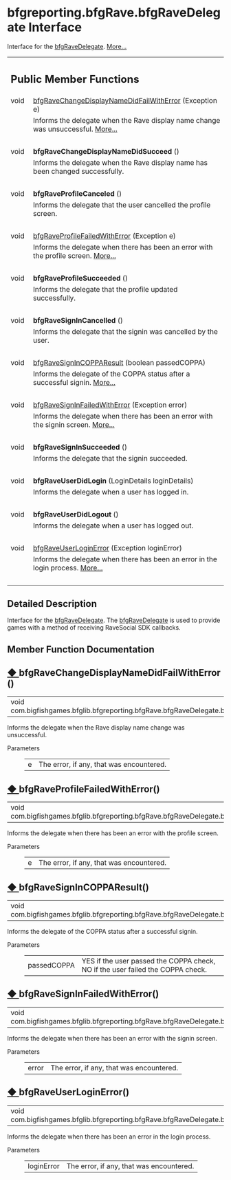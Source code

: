 
# bfgreporting.bfgRave.bfgRaveDelegate Interface 

<div class="contents">Interface for the <a class="el" href="interfacecom_1_1bigfishgames_1_1bfglib_1_1bfgreporting_1_1bfg_rave_1_1bfg_rave_delegate.html" title="Interface for the bfgRaveDelegate.">bfgRaveDelegate</a>.    <a href="interfacecom_1_1bigfishgames_1_1bfglib_1_1bfgreporting_1_1bfg_rave_1_1bfg_rave_delegate.html#details">More...</a><table class="memberdecls"><tr class="heading"><td colspan="2"><h2 class="groupheader"><a id="pub-methods" name="pub-methods"></a> Public Member Functions</h2></td></tr><tr class="memitem:ab87e0c8a3e037a58715b4ea6a8ed95a5"><td class="memItemLeft" align="right" valign="top">void&#160;</td><td class="memItemRight" valign="bottom"><a class="el" href="interfacecom_1_1bigfishgames_1_1bfglib_1_1bfgreporting_1_1bfg_rave_1_1bfg_rave_delegate.html#ab87e0c8a3e037a58715b4ea6a8ed95a5">bfgRaveChangeDisplayNameDidFailWithError</a> (Exception e)</td></tr><tr class="memdesc:ab87e0c8a3e037a58715b4ea6a8ed95a5"><td class="mdescLeft">&#160;</td><td class="mdescRight">Informs the delegate when the Rave display name change was unsuccessful.  <a href="interfacecom_1_1bigfishgames_1_1bfglib_1_1bfgreporting_1_1bfg_rave_1_1bfg_rave_delegate.html#ab87e0c8a3e037a58715b4ea6a8ed95a5">More...</a><br /></td></tr><tr class="separator:ab87e0c8a3e037a58715b4ea6a8ed95a5"><td class="memSeparator" colspan="2">&#160;</td></tr><tr class="memitem:a2498d25ef77ba5979278cadf8381acd4"><td class="memItemLeft" align="right" valign="top"><a id="a2498d25ef77ba5979278cadf8381acd4" name="a2498d25ef77ba5979278cadf8381acd4"></a> void&#160;</td><td class="memItemRight" valign="bottom"><b>bfgRaveChangeDisplayNameDidSucceed</b> ()</td></tr><tr class="memdesc:a2498d25ef77ba5979278cadf8381acd4"><td class="mdescLeft">&#160;</td><td class="mdescRight">Informs the delegate when the Rave display name has been changed successfully. <br /></td></tr><tr class="separator:a2498d25ef77ba5979278cadf8381acd4"><td class="memSeparator" colspan="2">&#160;</td></tr><tr class="memitem:ad67372290d20214f3b8d498114166aa9"><td class="memItemLeft" align="right" valign="top"><a id="ad67372290d20214f3b8d498114166aa9" name="ad67372290d20214f3b8d498114166aa9"></a> void&#160;</td><td class="memItemRight" valign="bottom"><b>bfgRaveProfileCanceled</b> ()</td></tr><tr class="memdesc:ad67372290d20214f3b8d498114166aa9"><td class="mdescLeft">&#160;</td><td class="mdescRight">Informs the delegate that the user cancelled the profile screen. <br /></td></tr><tr class="separator:ad67372290d20214f3b8d498114166aa9"><td class="memSeparator" colspan="2">&#160;</td></tr><tr class="memitem:af5b03780e75241fec13a861dc6460aa3"><td class="memItemLeft" align="right" valign="top">void&#160;</td><td class="memItemRight" valign="bottom"><a class="el" href="interfacecom_1_1bigfishgames_1_1bfglib_1_1bfgreporting_1_1bfg_rave_1_1bfg_rave_delegate.html#af5b03780e75241fec13a861dc6460aa3">bfgRaveProfileFailedWithError</a> (Exception e)</td></tr><tr class="memdesc:af5b03780e75241fec13a861dc6460aa3"><td class="mdescLeft">&#160;</td><td class="mdescRight">Informs the delegate when there has been an error with the profile screen.  <a href="interfacecom_1_1bigfishgames_1_1bfglib_1_1bfgreporting_1_1bfg_rave_1_1bfg_rave_delegate.html#af5b03780e75241fec13a861dc6460aa3">More...</a><br /></td></tr><tr class="separator:af5b03780e75241fec13a861dc6460aa3"><td class="memSeparator" colspan="2">&#160;</td></tr><tr class="memitem:ada6cb89192e959de9f668729ede23f5c"><td class="memItemLeft" align="right" valign="top"><a id="ada6cb89192e959de9f668729ede23f5c" name="ada6cb89192e959de9f668729ede23f5c"></a> void&#160;</td><td class="memItemRight" valign="bottom"><b>bfgRaveProfileSucceeded</b> ()</td></tr><tr class="memdesc:ada6cb89192e959de9f668729ede23f5c"><td class="mdescLeft">&#160;</td><td class="mdescRight">Informs the delegate that the profile updated successfully. <br /></td></tr><tr class="separator:ada6cb89192e959de9f668729ede23f5c"><td class="memSeparator" colspan="2">&#160;</td></tr><tr class="memitem:a70211e120c1104656b6bc40762235156"><td class="memItemLeft" align="right" valign="top"><a id="a70211e120c1104656b6bc40762235156" name="a70211e120c1104656b6bc40762235156"></a> void&#160;</td><td class="memItemRight" valign="bottom"><b>bfgRaveSignInCancelled</b> ()</td></tr><tr class="memdesc:a70211e120c1104656b6bc40762235156"><td class="mdescLeft">&#160;</td><td class="mdescRight">Informs the delegate that the signin was cancelled by the user. <br /></td></tr><tr class="separator:a70211e120c1104656b6bc40762235156"><td class="memSeparator" colspan="2">&#160;</td></tr><tr class="memitem:a3da9f37f04fc21c4f5ce4dc5b032a465"><td class="memItemLeft" align="right" valign="top">void&#160;</td><td class="memItemRight" valign="bottom"><a class="el" href="interfacecom_1_1bigfishgames_1_1bfglib_1_1bfgreporting_1_1bfg_rave_1_1bfg_rave_delegate.html#a3da9f37f04fc21c4f5ce4dc5b032a465">bfgRaveSignInCOPPAResult</a> (boolean passedCOPPA)</td></tr><tr class="memdesc:a3da9f37f04fc21c4f5ce4dc5b032a465"><td class="mdescLeft">&#160;</td><td class="mdescRight">Informs the delegate of the COPPA status after a successful signin.  <a href="interfacecom_1_1bigfishgames_1_1bfglib_1_1bfgreporting_1_1bfg_rave_1_1bfg_rave_delegate.html#a3da9f37f04fc21c4f5ce4dc5b032a465">More...</a><br /></td></tr><tr class="separator:a3da9f37f04fc21c4f5ce4dc5b032a465"><td class="memSeparator" colspan="2">&#160;</td></tr><tr class="memitem:a9a3f426de9441ca11ffa3fc0baf3a81f"><td class="memItemLeft" align="right" valign="top">void&#160;</td><td class="memItemRight" valign="bottom"><a class="el" href="interfacecom_1_1bigfishgames_1_1bfglib_1_1bfgreporting_1_1bfg_rave_1_1bfg_rave_delegate.html#a9a3f426de9441ca11ffa3fc0baf3a81f">bfgRaveSignInFailedWithError</a> (Exception error)</td></tr><tr class="memdesc:a9a3f426de9441ca11ffa3fc0baf3a81f"><td class="mdescLeft">&#160;</td><td class="mdescRight">Informs the delegate when there has been an error with the signin screen.  <a href="interfacecom_1_1bigfishgames_1_1bfglib_1_1bfgreporting_1_1bfg_rave_1_1bfg_rave_delegate.html#a9a3f426de9441ca11ffa3fc0baf3a81f">More...</a><br /></td></tr><tr class="separator:a9a3f426de9441ca11ffa3fc0baf3a81f"><td class="memSeparator" colspan="2">&#160;</td></tr><tr class="memitem:a075b5832fa04bb658d336f1f1fc37b05"><td class="memItemLeft" align="right" valign="top"><a id="a075b5832fa04bb658d336f1f1fc37b05" name="a075b5832fa04bb658d336f1f1fc37b05"></a> void&#160;</td><td class="memItemRight" valign="bottom"><b>bfgRaveSignInSucceeded</b> ()</td></tr><tr class="memdesc:a075b5832fa04bb658d336f1f1fc37b05"><td class="mdescLeft">&#160;</td><td class="mdescRight">Informs the delegate that the signin succeeded. <br /></td></tr><tr class="separator:a075b5832fa04bb658d336f1f1fc37b05"><td class="memSeparator" colspan="2">&#160;</td></tr><tr class="memitem:ac01d364f65610d5b1418f5a01b7c6ce1"><td class="memItemLeft" align="right" valign="top"><a id="ac01d364f65610d5b1418f5a01b7c6ce1" name="ac01d364f65610d5b1418f5a01b7c6ce1"></a> void&#160;</td><td class="memItemRight" valign="bottom"><b>bfgRaveUserDidLogin</b> (LoginDetails loginDetails)</td></tr><tr class="memdesc:ac01d364f65610d5b1418f5a01b7c6ce1"><td class="mdescLeft">&#160;</td><td class="mdescRight">Informs the delegate when a user has logged in. <br /></td></tr><tr class="separator:ac01d364f65610d5b1418f5a01b7c6ce1"><td class="memSeparator" colspan="2">&#160;</td></tr><tr class="memitem:acd025c11444d6f3a509d0ab3de876e2a"><td class="memItemLeft" align="right" valign="top"><a id="acd025c11444d6f3a509d0ab3de876e2a" name="acd025c11444d6f3a509d0ab3de876e2a"></a> void&#160;</td><td class="memItemRight" valign="bottom"><b>bfgRaveUserDidLogout</b> ()</td></tr><tr class="memdesc:acd025c11444d6f3a509d0ab3de876e2a"><td class="mdescLeft">&#160;</td><td class="mdescRight">Informs the delegate when a user has logged out. <br /></td></tr><tr class="separator:acd025c11444d6f3a509d0ab3de876e2a"><td class="memSeparator" colspan="2">&#160;</td></tr><tr class="memitem:a48f0077d6b4ed0ab0dc41bdd3231eb92"><td class="memItemLeft" align="right" valign="top">void&#160;</td><td class="memItemRight" valign="bottom"><a class="el" href="interfacecom_1_1bigfishgames_1_1bfglib_1_1bfgreporting_1_1bfg_rave_1_1bfg_rave_delegate.html#a48f0077d6b4ed0ab0dc41bdd3231eb92">bfgRaveUserLoginError</a> (Exception loginError)</td></tr><tr class="memdesc:a48f0077d6b4ed0ab0dc41bdd3231eb92"><td class="mdescLeft">&#160;</td><td class="mdescRight">Informs the delegate when there has been an error in the login process.  <a href="interfacecom_1_1bigfishgames_1_1bfglib_1_1bfgreporting_1_1bfg_rave_1_1bfg_rave_delegate.html#a48f0077d6b4ed0ab0dc41bdd3231eb92">More...</a><br /></td></tr><tr class="separator:a48f0077d6b4ed0ab0dc41bdd3231eb92"><td class="memSeparator" colspan="2">&#160;</td></tr></table><a name="details" id="details"></a><h2 class="groupheader">Detailed Description</h2><div class="textblock">Interface for the <a class="el" href="interfacecom_1_1bigfishgames_1_1bfglib_1_1bfgreporting_1_1bfg_rave_1_1bfg_rave_delegate.html" title="Interface for the bfgRaveDelegate.">bfgRaveDelegate</a>. The <a class="el" href="interfacecom_1_1bigfishgames_1_1bfglib_1_1bfgreporting_1_1bfg_rave_1_1bfg_rave_delegate.html" title="Interface for the bfgRaveDelegate.">bfgRaveDelegate</a> is used to provide games with a method of receiving RaveSocial SDK callbacks. </div><h2 class="groupheader">Member Function Documentation</h2><a id="ab87e0c8a3e037a58715b4ea6a8ed95a5" name="ab87e0c8a3e037a58715b4ea6a8ed95a5"></a><h2 class="memtitle"><span class="permalink"><a href="#ab87e0c8a3e037a58715b4ea6a8ed95a5">&#9670;&nbsp;</a></span>bfgRaveChangeDisplayNameDidFailWithError()</h2><div class="memitem"><div class="memproto"><table class="memname"><tr><td class="memname">void com.bigfishgames.bfglib.bfgreporting.bfgRave.bfgRaveDelegate.bfgRaveChangeDisplayNameDidFailWithError </td><td>(</td><td class="paramtype">Exception&#160;</td><td class="paramname"><em>e</em></td><td>)</td><td></td></tr></table></div><div class="memdoc">Informs the delegate when the Rave display name change was unsuccessful. <dl class="params"><dt>Parameters</dt><dd><table class="params"><tr><td class="paramname">e</td><td>The error, if any, that was encountered. </td></tr></table></dd></dl></div></div><a id="af5b03780e75241fec13a861dc6460aa3" name="af5b03780e75241fec13a861dc6460aa3"></a><h2 class="memtitle"><span class="permalink"><a href="#af5b03780e75241fec13a861dc6460aa3">&#9670;&nbsp;</a></span>bfgRaveProfileFailedWithError()</h2><div class="memitem"><div class="memproto"><table class="memname"><tr><td class="memname">void com.bigfishgames.bfglib.bfgreporting.bfgRave.bfgRaveDelegate.bfgRaveProfileFailedWithError </td><td>(</td><td class="paramtype">Exception&#160;</td><td class="paramname"><em>e</em></td><td>)</td><td></td></tr></table></div><div class="memdoc">Informs the delegate when there has been an error with the profile screen. <dl class="params"><dt>Parameters</dt><dd><table class="params"><tr><td class="paramname">e</td><td>The error, if any, that was encountered. </td></tr></table></dd></dl></div></div><a id="a3da9f37f04fc21c4f5ce4dc5b032a465" name="a3da9f37f04fc21c4f5ce4dc5b032a465"></a><h2 class="memtitle"><span class="permalink"><a href="#a3da9f37f04fc21c4f5ce4dc5b032a465">&#9670;&nbsp;</a></span>bfgRaveSignInCOPPAResult()</h2><div class="memitem"><div class="memproto"><table class="memname"><tr><td class="memname">void com.bigfishgames.bfglib.bfgreporting.bfgRave.bfgRaveDelegate.bfgRaveSignInCOPPAResult </td><td>(</td><td class="paramtype">boolean&#160;</td><td class="paramname"><em>passedCOPPA</em></td><td>)</td><td></td></tr></table></div><div class="memdoc">Informs the delegate of the COPPA status after a successful signin. <dl class="params"><dt>Parameters</dt><dd><table class="params"><tr><td class="paramname">passedCOPPA</td><td>YES if the user passed the COPPA check, NO if the user failed the COPPA check. </td></tr></table></dd></dl></div></div><a id="a9a3f426de9441ca11ffa3fc0baf3a81f" name="a9a3f426de9441ca11ffa3fc0baf3a81f"></a><h2 class="memtitle"><span class="permalink"><a href="#a9a3f426de9441ca11ffa3fc0baf3a81f">&#9670;&nbsp;</a></span>bfgRaveSignInFailedWithError()</h2><div class="memitem"><div class="memproto"><table class="memname"><tr><td class="memname">void com.bigfishgames.bfglib.bfgreporting.bfgRave.bfgRaveDelegate.bfgRaveSignInFailedWithError </td><td>(</td><td class="paramtype">Exception&#160;</td><td class="paramname"><em>error</em></td><td>)</td><td></td></tr></table></div><div class="memdoc">Informs the delegate when there has been an error with the signin screen. <dl class="params"><dt>Parameters</dt><dd><table class="params"><tr><td class="paramname">error</td><td>The error, if any, that was encountered. </td></tr></table></dd></dl></div></div><a id="a48f0077d6b4ed0ab0dc41bdd3231eb92" name="a48f0077d6b4ed0ab0dc41bdd3231eb92"></a><h2 class="memtitle"><span class="permalink"><a href="#a48f0077d6b4ed0ab0dc41bdd3231eb92">&#9670;&nbsp;</a></span>bfgRaveUserLoginError()</h2><div class="memitem"><div class="memproto"><table class="memname"><tr><td class="memname">void com.bigfishgames.bfglib.bfgreporting.bfgRave.bfgRaveDelegate.bfgRaveUserLoginError </td><td>(</td><td class="paramtype">Exception&#160;</td><td class="paramname"><em>loginError</em></td><td>)</td><td></td></tr></table></div><div class="memdoc">Informs the delegate when there has been an error in the login process. <dl class="params"><dt>Parameters</dt><dd><table class="params"><tr><td class="paramname">loginError</td><td>The error, if any, that was encountered. </td></tr></table></dd></dl></div></div></div> 
